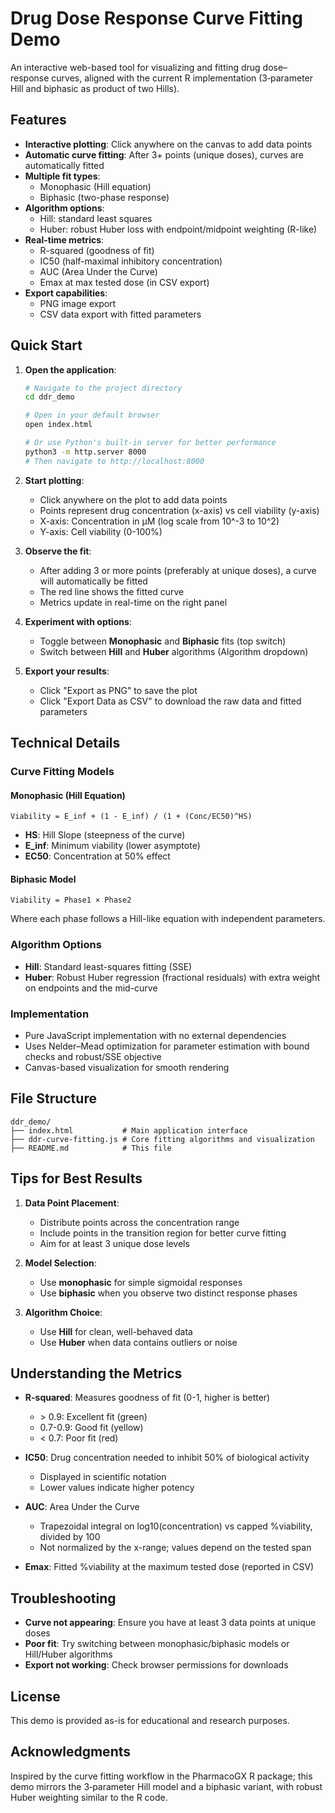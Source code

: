 # Drug Dose Response Curve Fitting Demo

An interactive web-based tool for visualizing and fitting drug dose–response curves, aligned with the current R implementation (3‑parameter Hill and biphasic as product of two Hills).

## Features

- **Interactive plotting**: Click anywhere on the canvas to add data points
- **Automatic curve fitting**: After 3+ points (unique doses), curves are automatically fitted
- **Multiple fit types**:
  - Monophasic (Hill equation)
  - Biphasic (two-phase response)
- **Algorithm options**:
  - Hill: standard least squares
  - Huber: robust Huber loss with endpoint/midpoint weighting (R-like)
- **Real-time metrics**:
  - R-squared (goodness of fit)
  - IC50 (half-maximal inhibitory concentration)
  - AUC (Area Under the Curve)
  - Emax at max tested dose (in CSV export)
- **Export capabilities**:
  - PNG image export
  - CSV data export with fitted parameters

## Quick Start

1. **Open the application**:

   ```bash
   # Navigate to the project directory
   cd ddr_demo

   # Open in your default browser
   open index.html

   # Or use Python's built-in server for better performance
   python3 -m http.server 8000
   # Then navigate to http://localhost:8000
   ```

2. **Start plotting**:

   - Click anywhere on the plot to add data points
   - Points represent drug concentration (x-axis) vs cell viability (y-axis)
   - X-axis: Concentration in µM (log scale from 10^-3 to 10^2)
   - Y-axis: Cell viability (0-100%)

3. **Observe the fit**:

   - After adding 3 or more points (preferably at unique doses), a curve will automatically be fitted
   - The red line shows the fitted curve
   - Metrics update in real-time on the right panel

4. **Experiment with options**:

   - Toggle between **Monophasic** and **Biphasic** fits (top switch)
   - Switch between **Hill** and **Huber** algorithms (Algorithm dropdown)

5. **Export your results**:
   - Click "Export as PNG" to save the plot
   - Click "Export Data as CSV" to download the raw data and fitted parameters

## Technical Details

### Curve Fitting Models

#### Monophasic (Hill Equation)

```
Viability = E_inf + (1 - E_inf) / (1 + (Conc/EC50)^HS)
```

- **HS**: Hill Slope (steepness of the curve)
- **E_inf**: Minimum viability (lower asymptote)
- **EC50**: Concentration at 50% effect

#### Biphasic Model

```
Viability = Phase1 × Phase2
```

Where each phase follows a Hill-like equation with independent parameters.

### Algorithm Options

- **Hill**: Standard least-squares fitting (SSE)
- **Huber**: Robust Huber regression (fractional residuals) with extra weight on endpoints and the mid-curve

### Implementation

- Pure JavaScript implementation with no external dependencies
- Uses Nelder–Mead optimization for parameter estimation with bound checks and robust/SSE objective
- Canvas-based visualization for smooth rendering

## File Structure

```
ddr_demo/
├── index.html           # Main application interface
├── ddr-curve-fitting.js # Core fitting algorithms and visualization
├── README.md            # This file
```

## Tips for Best Results

1. **Data Point Placement**:

   - Distribute points across the concentration range
   - Include points in the transition region for better curve fitting
   - Aim for at least 3 unique dose levels

2. **Model Selection**:

   - Use **monophasic** for simple sigmoidal responses
   - Use **biphasic** when you observe two distinct response phases

3. **Algorithm Choice**:
   - Use **Hill** for clean, well-behaved data
   - Use **Huber** when data contains outliers or noise

## Understanding the Metrics

- **R-squared**: Measures goodness of fit (0-1, higher is better)

  - \> 0.9: Excellent fit (green)
  - 0.7-0.9: Good fit (yellow)
  - < 0.7: Poor fit (red)

- **IC50**: Drug concentration needed to inhibit 50% of biological activity

  - Displayed in scientific notation
  - Lower values indicate higher potency

- **AUC**: Area Under the Curve

  - Trapezoidal integral on log10(concentration) vs capped %viability, divided by 100
  - Not normalized by the x-range; values depend on the tested span

- **Emax**: Fitted %viability at the maximum tested dose (reported in CSV)

## Troubleshooting

- **Curve not appearing**: Ensure you have at least 3 data points at unique doses
- **Poor fit**: Try switching between monophasic/biphasic models or Hill/Huber algorithms
- **Export not working**: Check browser permissions for downloads

## License

This demo is provided as-is for educational and research purposes.

## Acknowledgments

Inspired by the curve fitting workflow in the PharmacoGX R package; this demo mirrors the 3‑parameter Hill model and a biphasic variant, with robust Huber weighting similar to the R code.
